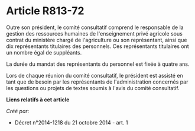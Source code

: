 # Article R813-72

Outre son président, le comité consultatif comprend le responsable de la gestion des ressources humaines de l'enseignement
privé agricole sous contrat du ministère chargé de l'agriculture ou son représentant, ainsi que dix représentants titulaires
des personnels. Ces représentants titulaires ont un nombre égal de suppléants. 

La durée du mandat des représentants du personnel est fixée à quatre ans. 

Lors de chaque réunion du comité consultatif, le président est assisté en tant que de besoin par les représentants de
l'administration concernés par les questions ou projets de textes soumis à l'avis du comité consultatif.

**Liens relatifs à cet article**

_Créé par_:

  - Décret n°2014-1218 du 21 octobre 2014 - art. 1
